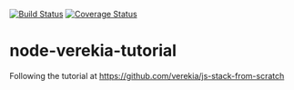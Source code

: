 [![Build Status](https://img.shields.io/travis/mrenrich84/node-verekia-tutorial.svg?style=flat-square)](https://travis-ci.org/mrenrich84/node-verekia-tutorial)
[![Coverage Status](https://img.shields.io/coveralls/mrenrich84/node-verekia-tutorial.svg?style=flat-square)](https://coveralls.io/github/mrenrich84/node-verekia-tutorial?branch=master)

# node-verekia-tutorial

Following the tutorial at https://github.com/verekia/js-stack-from-scratch
